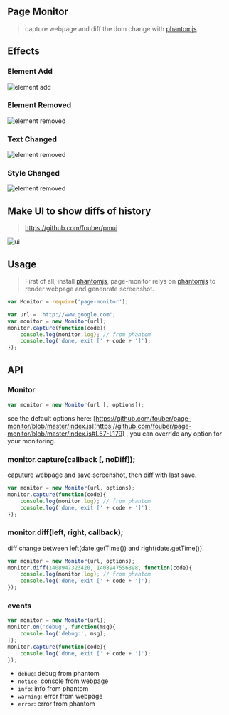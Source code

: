 ## Page Monitor

> capture webpage and diff the dom change with [phantomjs](http://phantomjs.org/)

## Effects

### Element Add

![element add](./demo/1409037825746-1409037838093.png)

### Element Removed

![element removed](./demo/1409037838093-1409037882033.png)

### Text Changed

![element removed](./demo/1409037882033-1409037916727.png)

### Style Changed

![element removed](./demo/1409038130483-1409038137417.png)

## Make UI to show diffs of history

> https://github.com/fouber/pmui

![ui](./demo/ui.png?v=3)

## Usage

> First of all, install [phantomjs](http://phantomjs.org/download.html), page-monitor relys on [phantomjs](http://phantomjs.org/) to render webpage and genenrate screenshot.

```javascript
var Monitor = require('page-monitor');

var url = 'http://www.google.com';
var monitor = new Monitor(url);
monitor.capture(function(code){
    console.log(monitor.log); // from phantom
    console.log('done, exit [' + code + ']');
});
```

## API

### Monitor

```javascript
var monitor = new Monitor(url [, options]);
```

see the default options here: [https://github.com/fouber/page-monitor/blob/master/index.js](https://github.com/fouber/page-monitor/blob/master/index.js#L57-L179) , you can override any option for your monitoring.

### monitor.capture(callback [, noDiff]);

caputure webpage and save screenshot, then diff with last save.

```javascript
var monitor = new Monitor(url, options);
monitor.capture(function(code){
    console.log(monitor.log); // from phantom
    console.log('done, exit [' + code + ']');
});
```

### monitor.diff(left, right, callback);

diff change between left(date.getTime()) and right(date.getTime()).

```javascript
var monitor = new Monitor(url, options);
monitor.diff(1408947323420, 1408947556898, function(code){
    console.log(monitor.log); // from phantom
    console.log('done, exit [' + code + ']');
});
```

### events

```javascript
var monitor = new Monitor(url);
monitor.on('debug', function(msg){
    console.log('debug:', msg);
});
monitor.capture(function(code){
    console.log('done, exit [' + code + ']');
});
```

* ``debug``: debug from phantom
* ``notice``: console from webpage
* ``info``: info from phantom
* ``warning``: error from webpage
* ``error``: error from phantom